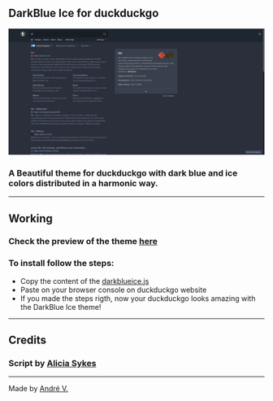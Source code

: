 ## DarkBlue Ice for duckduckgo

<img src='images/example.png'>

### A Beautiful theme for duckduckgo with dark blue and ice colors distributed in a harmonic way.

---

## Working

### Check the preview of the theme [here](https://duckduckgo.com/?ko=s&kj=1e262f&kx=C3D6F9&k7=2A2F3B&k8=919DB3&k9=C3D6F9&kaa=C3D6F9&k21=39404D&)

### To install follow the steps:

* Copy the content of the [darkblueice.js](https://github.com/Dedsd/DarkBlue-Ice-for-duckduckgo/blob/master/darkblueice.js)
* Paste on your browser console on duckduckgo website
* If you made the steps rigth, now your duckduckgo looks amazing with the DarkBlue Ice theme!

---

## Credits

### Script by [ Alicia Sykes](https://github.com/Lissy93)

---

Made by [André V.](https://github.com/Dedsd)